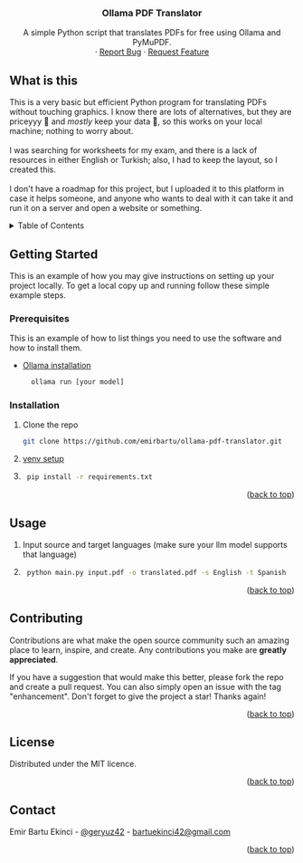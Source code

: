 <!-- Improved compatibility of back to top link: See: https://github.com/othneildrew/Best-README-Template/pull/73 -->
<a id="readme-top"></a>
<!--
*** Thanks for checking out the Best-README-Template. If you have a suggestion
*** that would make this better, please fork the repo and create a pull request
*** or simply open an issue with the tag "enhancement".
*** Don't forget to give the project a star!
*** Thanks again! Now go create something AMAZING! :D
-->


<!-- PROJECT SHIELDS -->
<!--
*** I'm using markdown "reference style" links for readability.
*** Reference links are enclosed in brackets [ ] instead of parentheses ( ).
*** See the bottom of this document for the declaration of the reference variables
*** for contributors-url, forks-url, etc. This is an optional, concise syntax you may use.
*** https://www.markdownguide.org/basic-syntax/#reference-style-links
-->
<!-- PROJECT LOGO -->
<br />
<div align="center">
  <a href="https://github.com/emirbartu/ollama-pdf-translator">
  </a>

<h3 align="center">Ollama PDF Translator</h3>

  <p align="center">
    A simple Python script that translates PDFs for free using Ollama and PyMuPDF.
    <br />
    &middot;
    <a href="https://github.com/emirbartu/ollama-pdf-translator/issues/new?labels=bug&template=bug-report---.md">Report Bug</a>
    &middot;
    <a href="https://github.com/emirbartu/ollama-pdf-translator/issues/new?labels=enhancement&template=feature-request---.md">Request Feature</a>
  </p>
</div>

## What is this

This is a very basic but efficient Python program for translating PDFs without touching graphics. I know there are lots of alternatives, but they are priceyyy 🤑 and _mostly_ keep your data 🤗, so this works on your local machine; nothing to worry about. 
<br><br> 
I was searching for worksheets for my exam, and there is a lack of resources in either English or Turkish; also, I had to keep the layout, so I created this. 
<br><br> 
I don't have a roadmap for this project, but I uploaded it to this platform in case it helps someone, and anyone who wants to deal with it can take it and run it on a server and open a website or something.

<!-- - [ ] Feature 1
- [ ] Feature 2
- [ ] Feature 3
    - [ ] Nested Feature
See the [open issues](https://github.com/emirbartu/ollama-pdf-translator/issues) for a full list of proposed features (and known issues). -->



<!-- TABLE OF CONTENTS -->
<details>
  <summary>Table of Contents</summary>
  <ol>
    <!-- <li><a href="#built-with">Built With</a></li> -->
    <li>
      <a href="#getting-started">Getting Started</a>
      <ul>
        <li><a href="#prerequisites">Prerequisites</a></li>
        <li><a href="#installation">Installation</a></li>
      </ul>
    </li>
    <li><a href="#usage">Usage</a></li>
    <li><a href="#contributing">Contributing</a></li>
    <li><a href="#license">License</a></li>
    <li><a href="#contact">Contact</a></li>
    <!-- <li><a href="#acknowledgments">Acknowledgments</a></li> -->
  </ol>
</details>

<!-- ### Built With

* [![Next][Next.js]][Next-url]
* [![React][React.js]][React-url]
* [![Vue][Vue.js]][Vue-url]
* [![Angular][Angular.io]][Angular-url]
* [![Svelte][Svelte.dev]][Svelte-url]
* [![Laravel][Laravel.com]][Laravel-url]
* [![Bootstrap][Bootstrap.com]][Bootstrap-url]
* [![JQuery][JQuery.com]][JQuery-url]
 -->

<!-- GETTING STARTED -->
## Getting Started

This is an example of how you may give instructions on setting up your project locally.
To get a local copy up and running follow these simple example steps.

### Prerequisites

This is an example of how to list things you need to use the software and how to install them.
* [Ollama installation](https://ollama.com/) 
  ```sh
    ollama run [your model]
  ```

### Installation

1. Clone the repo
   ```sh
   git clone https://github.com/emirbartu/ollama-pdf-translator.git
   ```
2.  [venv setup](https://freecodecamp.org/news/how-to-setup-virtual-environments-in-python/) 

3. ```sh
    pip install -r requirements.txt
    ```

<p align="right">(<a href="#readme-top">back to top</a>)</p>



<!-- USAGE EXAMPLES -->
## Usage

1. Input source and target languages (make sure your llm model supports that language)

2. ```sh
    python main.py input.pdf -o translated.pdf -s English -t Spanish
    ```
<p align="right">(<a href="#readme-top">back to top</a>)</p>


<!-- CONTRIBUTING -->
## Contributing

Contributions are what make the open source community such an amazing place to learn, inspire, and create. Any contributions you make are **greatly appreciated**.

If you have a suggestion that would make this better, please fork the repo and create a pull request. You can also simply open an issue with the tag "enhancement".
Don't forget to give the project a star! Thanks again!

<p align="right">(<a href="#readme-top">back to top</a>)</p>
<!-- 
### Top contributors:

<a href="https://github.com/emirbartu/ollama-pdf-translator/graphs/contributors">
  <img src="https://contrib.rocks/image?repo=github_username/repo_name" alt="contrib.rocks image" />
</a>

 -->

<!-- LICENSE -->
## License

Distributed under the MIT licence.

<p align="right">(<a href="#readme-top">back to top</a>)</p>


<!-- CONTACT -->
## Contact

Emir Bartu Ekinci - [@geryuz42](https://twitter.com/geryuz42) - bartuekinci42@gmail.com
<!-- 
Project Link: [https://github.com/emirbartu/ollama-pdf-translator](https://github.com/emirbartu/ollama-pdf-translator) -->

<p align="right">(<a href="#readme-top">back to top</a>)</p>



<!-- ACKNOWLEDGMENTS
## Acknowledgments

* []()
* []()
* []()

<p align="right">(<a href="#readme-top">back to top</a>)</p> -->



<!-- MARKDOWN LINKS & IMAGES -->
<!-- https://www.markdownguide.org/basic-syntax/#reference-style-links -->
[contributors-shield]: https://img.shields.io/github/contributors/github_username/repo_name.svg?style=for-the-badge
[contributors-url]: https://github.com/emirbartu/ollama-pdf-translator/graphs/contributors
[forks-shield]: https://img.shields.io/github/forks/github_username/repo_name.svg?style=for-the-badge
[forks-url]: https://github.com/emirbartu/ollama-pdf-translator/network/members
[stars-shield]: https://img.shields.io/github/stars/github_username/repo_name.svg?style=for-the-badge
[stars-url]: https://github.com/emirbartu/ollama-pdf-translator/stargazers
[issues-shield]: https://img.shields.io/github/issues/github_username/repo_name.svg?style=for-the-badge
[issues-url]: https://github.com/emirbartu/ollama-pdf-translator/issues
[license-shield]: https://img.shields.io/github/license/github_username/repo_name.svg?style=for-the-badge
[license-url]: https://github.com/emirbartu/ollama-pdf-translator/blob/master/LICENSE.txt
[linkedin-shield]: https://img.shields.io/badge/-LinkedIn-black.svg?style=for-the-badge&logo=linkedin&colorB=555
[linkedin-url]: https://linkedin.com/in/bartuekinci
[product-screenshot]: images/screenshot.png
[Next.js]: https://img.shields.io/badge/next.js-000000?style=for-the-badge&logo=nextdotjs&logoColor=white
[Next-url]: https://nextjs.org/
[React.js]: https://img.shields.io/badge/React-20232A?style=for-the-badge&logo=react&logoColor=61DAFB
[React-url]: https://reactjs.org/
[Vue.js]: https://img.shields.io/badge/Vue.js-35495E?style=for-the-badge&logo=vuedotjs&logoColor=4FC08D
[Vue-url]: https://vuejs.org/
[Angular.io]: https://img.shields.io/badge/Angular-DD0031?style=for-the-badge&logo=angular&logoColor=white
[Angular-url]: https://angular.io/
[Svelte.dev]: https://img.shields.io/badge/Svelte-4A4A55?style=for-the-badge&logo=svelte&logoColor=FF3E00
[Svelte-url]: https://svelte.dev/
[Laravel.com]: https://img.shields.io/badge/Laravel-FF2D20?style=for-the-badge&logo=laravel&logoColor=white
[Laravel-url]: https://laravel.com
[Bootstrap.com]: https://img.shields.io/badge/Bootstrap-563D7C?style=for-the-badge&logo=bootstrap&logoColor=white
[Bootstrap-url]: https://getbootstrap.com
[JQuery.com]: https://img.shields.io/badge/jQuery-0769AD?style=for-the-badge&logo=jquery&logoColor=white
[JQuery-url]: https://jquery.com 
